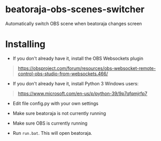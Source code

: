 # beatoraja-obs-scenes-switcher
Automatically switch OBS scene when beatoraja changes screen

# Installing

- If you don't already have it, install the OBS Websockets plugin
> https://obsproject.com/forum/resources/obs-websocket-remote-control-obs-studio-from-websockets.466/

- If you don't already have it, install Python 3
Windows users:
> https://www.microsoft.com/en-us/p/python-39/9p7qfqmjrfp7

- Edit file config.py with your own settings

- Make sure beatoraja is not currently running

- Make sure OBS is currently running
- Run `run.bat`. This will open beatoraja.
